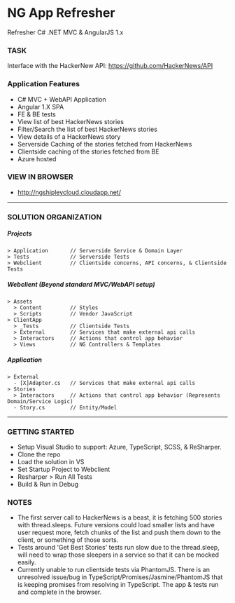 # NG App Refresher

Refresher C# .NET MVC &amp; AngularJS 1.x

### TASK

Interface with the HackerNew API: https://github.com/HackerNews/API

### Application Features
- C# MVC + WebAPI Application
- Angular 1.X SPA
- FE & BE tests
- View list of best HackerNews stories
- Filter/Search the list of best HackerNews stories
- View details of a HackerNews story
- Serverside Caching of the stories fetched from HackerNews
- Clientside caching of the stories fetched from BE
- Azure hosted

### VIEW IN BROWSER

- http://ngshipleycloud.cloudapp.net/

---

### SOLUTION ORGANIZATION

##### Projects
```
> Application       // Serverside Service & Domain Layer
> Tests             // Serverside Tests
> Webclient         // Clientside concerns, API concerns, & Clientside Tests
```

##### Webclient (Beyond standard MVC/WebAPI setup)
```
> Assets
  > Content         // Styles
  > Scripts         // Vendor JavaScript
> ClientApp
  > _Tests          // Clientside Tests
  > External        // Services that make external api calls
  > Interactors     // Actions that control app behavior
  > Views           // NG Controllers & Templates
```

##### Application
```
> External
  - [X]Adapter.cs   // Services that make external api calls
> Stories
  > Interactors     // Actions that control app behavior (Represents Domain/Service Logic)
  - Story.cs        // Entity/Model
```

---

### GETTING STARTED

- Setup Visual Studio to support: Azure, TypeScript, SCSS, & ReSharper.
- Clone the repo
- Load the solution in VS
- Set Startup Project to Webclient
- Resharper > Run All Tests
- Build & Run in Debug

### NOTES

- The first server call to HackerNews is a beast, it is fetching 500 stories with thread.sleeps. Future versions could load smaller lists and have user request more, fetch chunks of the list and push them down to the client, or something of those sorts.
- Tests around 'Get Best Stories' tests run slow due to the thread.sleep, will need to wrap those sleepers in a service so that it can be mocked easily.
- Currently unable to run clientside tests via PhantomJS. There is an unresolved issue/bug in TypeScript/Promises/Jasmine/PhantomJS that is keeping promises from resolving in TypeScript. The app & tests run and complete in the browser.
